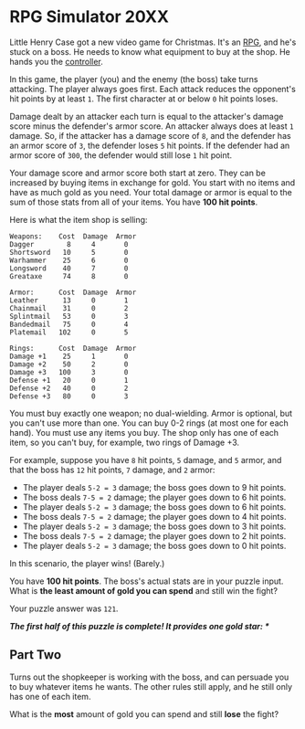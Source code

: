 # RPG Simulator 20XX

Little Henry Case got a new video game for Christmas. It's
an [RPG](https://en.wikipedia.org/wiki/Role-playing_video_game), and he's stuck on a boss. He needs to know what
equipment to buy at the shop. He hands you the [controller](https://en.wikipedia.org/wiki/Game_controller).

In this game, the player (you) and the enemy (the boss) take turns attacking. The player always goes first. Each attack
reduces the opponent's hit points by at least `1`. The first character at or below `0` hit points loses.

Damage dealt by an attacker each turn is equal to the attacker's damage score minus the defender's armor score. An
attacker always does at least `1` damage. So, if the attacker has a damage score of `8`, and the defender has an armor
score of `3`, the defender loses `5` hit points. If the defender had an armor score of `300`, the defender would still
lose `1` hit point.

Your damage score and armor score both start at zero. They can be increased by buying items in exchange for gold. You
start with no items and have as much gold as you need. Your total damage or armor is equal to the sum of those stats
from all of your items. You have **100 hit points**.

Here is what the item shop is selling:

```
Weapons:    Cost  Damage  Armor
Dagger        8     4       0
Shortsword   10     5       0
Warhammer    25     6       0
Longsword    40     7       0
Greataxe     74     8       0

Armor:      Cost  Damage  Armor
Leather      13     0       1
Chainmail    31     0       2
Splintmail   53     0       3
Bandedmail   75     0       4
Platemail   102     0       5

Rings:      Cost  Damage  Armor
Damage +1    25     1       0
Damage +2    50     2       0
Damage +3   100     3       0
Defense +1   20     0       1
Defense +2   40     0       2
Defense +3   80     0       3
```

You must buy exactly one weapon; no dual-wielding. Armor is optional, but you can't use more than one. You can buy 0-2
rings (at most one for each hand). You must use any items you buy. The shop only has one of each item, so you can't buy,
for example, two rings of Damage +3.

For example, suppose you have `8` hit points, `5` damage, and `5` armor, and that the boss has `12` hit points, `7`
damage, and `2` armor:

- The player deals `5-2 = 3` damage; the boss goes down to 9 hit points.
- The boss deals `7-5 = 2` damage; the player goes down to 6 hit points.
- The player deals `5-2 = 3` damage; the boss goes down to 6 hit points.
- The boss deals `7-5 = 2` damage; the player goes down to 4 hit points.
- The player deals `5-2 = 3` damage; the boss goes down to 3 hit points.
- The boss deals `7-5 = 2` damage; the player goes down to 2 hit points.
- The player deals `5-2 = 3` damage; the boss goes down to 0 hit points.

In this scenario, the player wins! (Barely.)

You have **100 hit points**. The boss's actual stats are in your puzzle input. What is **the least amount of gold you
can spend** and still win the fight?

Your puzzle answer was `121`.

*__The first half of this puzzle is complete! It provides one gold star: *__*

## Part Two

Turns out the shopkeeper is working with the boss, and can persuade you to buy whatever items he wants. The other rules
still apply, and he still only has one of each item.

What is the **most** amount of gold you can spend and still **lose** the fight?
